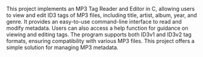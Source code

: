 This project implements an MP3 Tag Reader and Editor in C, allowing users to view and edit ID3 tags of MP3 files, including title, artist, album, year, and genre.
It provides an easy-to-use command-line interface to read and modify metadata. 
Users can also access a help function for guidance on viewing and editing tags. 
The program supports both ID3v1 and ID3v2 tag formats, ensuring compatibility with various MP3 files.
This project offers a simple solution for managing MP3 metadata.






